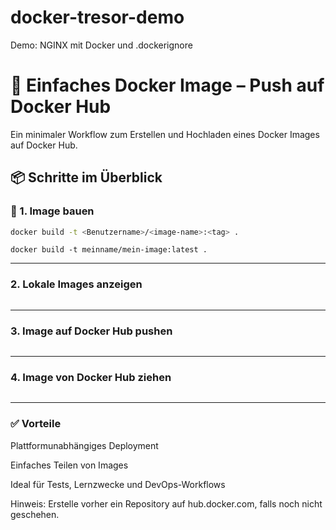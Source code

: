 # docker-tresor-demo
Demo: NGINX mit Docker und .dockerignore

# 🚀 Einfaches Docker Image – Push auf Docker Hub

Ein minimaler Workflow zum Erstellen und Hochladen eines Docker Images auf Docker Hub.

## 📦 Schritte im Überblick

### 🔨 1. Image bauen
```bash
docker build -t <Benutzername>/<image-name>:<tag> .
```

```
docker build -t meinname/mein-image:latest .
```

---

###  2. Lokale Images anzeigen
```docker images
```

---

### 3. Image auf Docker Hub pushen

```docker push <Benutzername>/<image-name>:<tag>
```

---

### 4. Image von Docker Hub ziehen

```docker pull <Benutzername>/<image-name>:<tag>
```

---

### ✅ Vorteile
Plattformunabhängiges Deployment

Einfaches Teilen von Images

Ideal für Tests, Lernzwecke und DevOps-Workflows

Hinweis: Erstelle vorher ein Repository auf hub.docker.com, falls noch nicht geschehen.